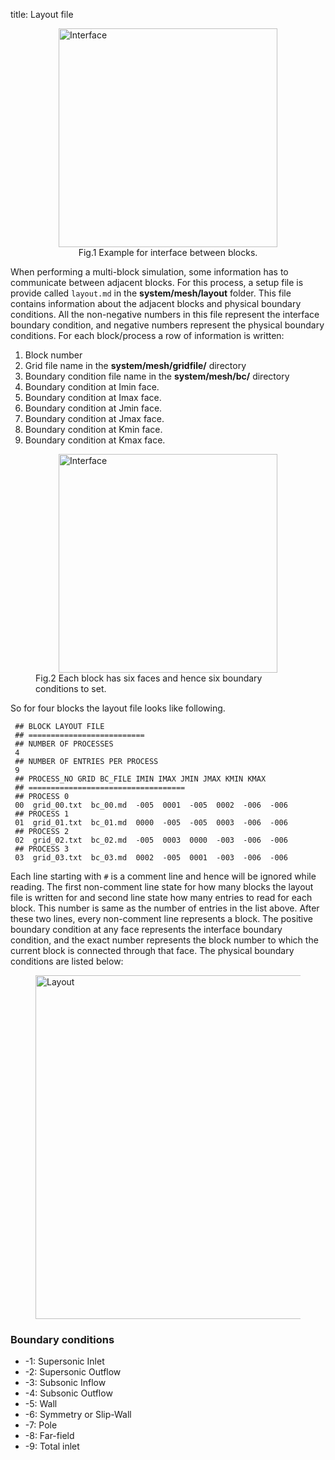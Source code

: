title: Layout file
<figure>
  <div style="display: flex; flex-wrap: wrap; justify-content: center; align-items:center">
    <img src="|media|/Interface.png" alt="Interface" style="width:350px">
  </div>
  <div style="display: flex; flex-wrap: wrap; justify-content: center; align-items:center">
    <figcaption> Fig.1 Example for interface between blocks.</figcaption>
  </div>
</figure>

When performing a multi-block simulation, some information has to communicate between adjacent
blocks. For this process, a setup file is provide called `layout.md` in the __system/mesh/layout__
folder. This file contains information about the adjacent blocks and physical boundary conditions.
All the non-negative numbers in this file represent the interface boundary condition, and negative
numbers represent the physical boundary conditions. For each block/process a row of information is 
written: 

 1. Block number
 2. Grid file name in the __system/mesh/gridfile/__ directory
 3. Boundary condition file name in the __system/mesh/bc/__ directory
 4. Boundary condition at Imin face.
 5. Boundary condition at Imax face.
 6. Boundary condition at Jmin face.
 7. Boundary condition at Jmax face.
 8. Boundary condition at Kmin face.
 9. Boundary condition at Kmax face.


<figure>
  <div style="display: flex; flex-wrap: wrap; justify-content: center; align-items:center">
    <img src="|media|/MinMaxBC.png" alt="Interface" style="width:350px">
  </div>
  <div style="display: flex; flex-wrap: wrap; justify-content: center; align-items:center">
    <figcaption> Fig.2 Each block has six faces and hence six boundary conditions to set.</figcaption>
  </div>
</figure>

So for four blocks the layout file looks like following. 


```
 ## BLOCK LAYOUT FILE
 ## ==========================
 ## NUMBER OF PROCESSES
 4
 ## NUMBER OF ENTRIES PER PROCESS
 9
 ## PROCESS_NO GRID BC_FILE IMIN IMAX JMIN JMAX KMIN KMAX
 ## ===================================
 ## PROCESS 0
 00  grid_00.txt  bc_00.md  -005  0001  -005  0002  -006  -006
 ## PROCESS 1
 01  grid_01.txt  bc_01.md  0000  -005  -005  0003  -006  -006
 ## PROCESS 2
 02  grid_02.txt  bc_02.md  -005  0003  0000  -003  -006  -006
 ## PROCESS 3
 03  grid_03.txt  bc_03.md  0002  -005  0001  -003  -006  -006
```

Each line starting with `#` is a comment line and hence will be ignored while reading. 
The first non-comment line
state for how many blocks the layout file is written for and second line state how many entries
to read for each block. This number is same as the number of entries in the list above. After these two
lines, every non-comment line represents a block. The positive boundary condition at any face represents 
the interface boundary condition, and  the exact number represents the block number to which the current block 
is connected through that face. The physical boundary conditions are listed below:

<figure>
  <div style="display: flex; flex-wrap: wrap; justify-content: center; align-items:center">
    <img src="|media|/Layout.png" alt="Layout" style="width:550px">
  </div>
  <div style="display: flex; flex-wrap: wrap; justify-content: center; align-items:center">
  </div>
</figure>



### Boundary conditions
 * -1: Supersonic Inlet
 * -2: Supersonic Outflow
 * -3: Subsonic Inflow
 * -4: Subsonic Outflow
 * -5: Wall
 * -6: Symmetry or Slip-Wall
 * -7: Pole
 * -8: Far-field
 * -9: Total inlet
